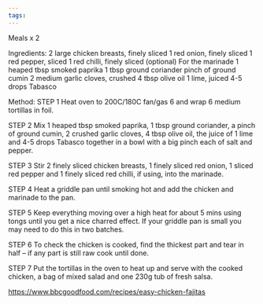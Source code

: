```yaml
---
tags:
---
```


Meals x 2

Ingredients:
2 large chicken breasts, finely sliced
1 red onion, finely sliced
1 red pepper, sliced
1 red chilli, finely sliced (optional)
For the marinade
1 heaped tbsp smoked paprika
1 tbsp ground coriander
pinch of ground cumin
2 medium garlic cloves, crushed
4 tbsp olive oil
1 lime, juiced
4-5 drops Tabasco

Method:
STEP 1
Heat oven to 200C/180C fan/gas 6 and wrap 6 medium tortillas in foil.

STEP 2
Mix 1 heaped tbsp smoked paprika, 1 tbsp ground coriander, a pinch of ground cumin, 2 crushed garlic cloves, 4 tbsp olive oil, the juice of 1 lime and 4-5 drops Tabasco together in a bowl with a big pinch each of salt and pepper.

STEP 3
Stir 2 finely sliced chicken breasts, 1 finely sliced red onion, 1 sliced red pepper and 1 finely sliced red chilli, if using, into the marinade.

STEP 4
Heat a griddle pan until smoking hot and add the chicken and marinade to the pan.

STEP 5
Keep everything moving over a high heat for about 5 mins using tongs until you get a nice charred effect. If your griddle pan is small you may need to do this in two batches.

STEP 6
To check the chicken is cooked, find the thickest part and tear in half – if any part is still raw cook until done.

STEP 7
Put the tortillas in the oven to heat up and serve with the cooked chicken, a bag of mixed salad and one 230g tub of fresh salsa.

https://www.bbcgoodfood.com/recipes/easy-chicken-fajitas